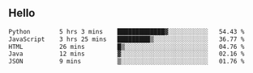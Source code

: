 ## Hello
<!--START_SECTION:waka-->

```txt
Python        5 hrs 3 mins    █████████████▓░░░░░░░░░░░   54.43 %
JavaScript    3 hrs 25 mins   █████████▒░░░░░░░░░░░░░░░   36.77 %
HTML          26 mins         █▒░░░░░░░░░░░░░░░░░░░░░░░   04.76 %
Java          12 mins         ▓░░░░░░░░░░░░░░░░░░░░░░░░   02.16 %
JSON          9 mins          ▒░░░░░░░░░░░░░░░░░░░░░░░░   01.76 %
```

<!--END_SECTION:waka-->
